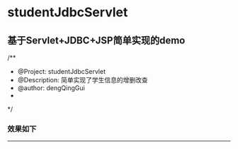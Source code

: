 # studentJdbcServlet
## 基于Servlet+JDBC+JSP简单实现的demo<br>
/**
 * @Project: studentJdbcServlet
 * @Description: 简单实现了学生信息的增删改查
 * @author: dengQingGui
 * 
 */
### 效果如下
-----------------------------------------
